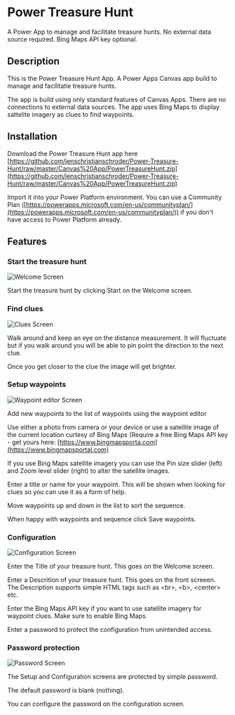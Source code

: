 # Power Treasure Hunt

A Power App to manage and facilitate treasure hunts.
No external data source required.
Bing Maps API key optional.

## Description

This is the Power Treasure Hunt App. A Power Apps Canvas app build to manage and facilitatie treasure hunts.

The app is build using only standard features of Canvas Apps. There are no connections to external data sources. The app uses Bing Maps to display sattelite imagery as clues to find waypoints.

## Installation

Download the Power Treasure Hunt app here [https://github.com/jenschristianschroder/Power-Treasure-Hunt/raw/master/Canvas%20App/PowerTreasureHunt.zip](https://github.com/jenschristianschroder/Power-Treasure-Hunt/raw/master/Canvas%20App/PowerTreasureHunt.zip)

Import it into your Power Platform environment. You can use a Community Plan ([https://powerapps.microsoft.com/en-us/communityplan/](https://powerapps.microsoft.com/en-us/communityplan/)) if you don't have access to Power Platform already.

## Features

### Start the treasure hunt

![Welcome Screen](Images/Welcome-Screen.PNG)

Start the treasure hunt by clicking Start on the Welcome screen.

### Find clues

![Clues Screen](Images/Clue-Screen.PNG)

Walk around and keep an eye on the distance measurement. It will fluctuate but if you walk around you will be able to pin point the direction to the next clue.

Once you get closer to the clue the image will get brighter.

### Setup waypoints

![Waypoint editor Screen](Images/Waypoint-Editor-Screen.PNG)

Add new waypoints to the list of waypoints using the waypoint editor

Use either a photo from camera or your device or use a satellite image of the current location curtesy of Bing Maps (Require a free Bing Maps API key - get yours here: [https://www.bingmapsporta.com](https://www.bingmapsportal.com)

If you use Bing Maps satellite imagery you can use the Pin size slider (left) and Zoom level slider (right) to alter the satellite images.

Enter a title or name for your waypoint. This will be shown when looking for clues so you can use it as a form of help.

Move waypoints up and down in the list to sort the sequence.

When happy with waypoints and sequence click Save waypoints.

### Configuration

![Configuration Screen](Images/Configuration-Screen.PNG)

Enter the Title of your treasure hunt. This goes on the Welcome screen.

Enter a Descrition of your treasure hunt. This goes on the front screeen. The Description supports simple HTML tags such as &lt;br&gt;, &lt;b&gt;, &lt;center&gt; etc.

Enter the Bing Maps API key if you want to use satellite imagery for waypoint clues. Make sure to enable Bing Maps.

Enter a password to protect the configuration from unintended access.

### Password protection

![Password Screen](Images/Password-Screen.PNG)

The Setup and Configuration screens are protected by simple password.

The default password is blank (nothing).

You can configure the password on the configuration screen.

